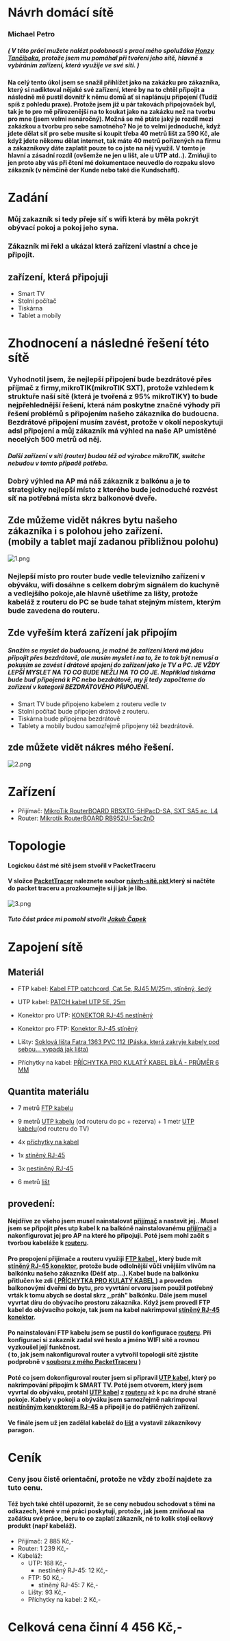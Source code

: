 # Návrh domácí sítě
### Michael Petro

##### ( V této práci mužete nalézt podobnosti s prací mého spolužáka [Honzy Tančiboka](https://github.com/JanTancikULTRA?tab=repositories), protože jsem mu pomáhal při tvoření jeho sítě, hlavně s vybíráním zařízení, která využije ve své síti. )

#### Na celý tento úkol jsem se snažil přihlížet jako na zakázku pro zákazníka, který si nadiktoval nějaké své zařízení, které by na to chtěl připojit a následně mě pustil dovnitř k němu domů ať si naplánuju připojení (Tudíž spíš z pohledu praxe). Protože jsem již u pár takovách připojovaček byl, tak je to pro mě přirozenější na to koukat jako na zakázku než na tvorbu pro mne (jsem velmi nenáročný). Možná se mě ptáte jaký je rozdíl mezi zakázkou a tvorbu pro sebe samotného? No je to velmi jednoduché, když jdete dělat síť pro sebe musíte si koupit třeba 40 metrů lišt za 590 Kč, ale když jdete někomu dělat internet, tak máte 40 metrů pořízených na firmu a zákazníkovy dáte zaplatit pouze to co jste na něj využil. V tomto je hlavní a zásadní rozdíl (ovšemže ne jen u lišt, ale u UTP atd..). Zmiňuji to jen proto aby vás při čtení mé dokumentace neuvedlo do rozpaku slovo zákazník (v němčině der Kunde nebo také die Kundschaft).

# Zadání

### Můj zakazník si tedy přeje síť s wifi která by měla pokrýt obývací pokoj a pokoj jeho syna.

### Zákazník mi řekl a ukázal která zařízení vlastní a chce je připojit.

## zařízení, která připojuji

<ul>
<li>Smart TV</li>
<li>Stolní počítač</li>
<li>Tiskárna</li>
<li>Tablet a mobily</li>
</ul>

# Zhodnocení a následné řešení této sítě

### Vyhodnotil jsem, že nejlepší připojení bude bezdrátové přes příjmač z firmy,mikroTIK(mikroTIK SXT), protože vzhledem k struktuře naší sítě (která je tvořená z 95% mikroTIKY) to bude nejpřehlednější řešení, která nám poskytne značné výhody při řešení problémů s připojením našeho zákazníka do budoucna. Bezdrátové připojení musím zavést, protože v okolí neposkytuji adsl připojení a můj zákazník má výhled na naše AP umístěné necelých 500 metrů od něj. 

##### Další zařízení v síti (router) budou též od výrobce mikroTIK, switche nebudou v tomto případě potřeba.

### Dobrý výhled na AP má náš zákazník z balkónu a je to strategicky nejlepší místo z kterého bude jednoduché rozvést síť na potřebná místa skrz balkonové dveře.

## Zde můžeme vidět nákres bytu našeho zákazníka i s polohou jeho zařízení. <br> (mobily a tablet mají zadanou přibližnou polohu)
![1.png](Screenshots/1.png)

### Nejlepší místo pro router bude vedle televizního zařízení v obýváku, wifi dosáhne s celkem dobrým signálem do kuchyně a vedlejšího pokoje,ale hlavně ušetříme za lišty, protože kabeláž z routeru do PC se bude tahat stejným místem, kterým bude zavedena do routeru.

## Zde vyřeším která zařízení jak připojím

##### Snažím se myslet do budoucna, je možné že zařízení která má jdou připojit přes bezdrátově, ale musím myslet i na to, že to tak být nemusí a pokusím se zavést i drátové spojení do zařízení jako je TV a PC. JE VŽDY LEPŠÍ MYSLET NA TO CO BUDE NEŽLI NA TO CO JE. Například tiskárna bude buď připojená k PC nebo bezdrátově, my ji tedy započteme do zařízení v kategorii BEZDRÁTOVÉHO PŘIPOJENÍ.

<ul>
<li>Smart TV bude připojeno kabelem z routeru vedle tv</li>
<li>Stolní počítač bude připojen drátově z routeru.</li>
<li>Tiskárna bude připojena bezdrátově</li>
<li>Tablety a mobily budou samozřejmě připojeny též bezdrátově.</li>
</ul>

## zde můžete vidět nákres mého řešení.
![2.png](Screenshots/2.png)

# Zařízení


* Přijímač: [MikroTik RouterBOARD RBSXTG-5HPacD-SA, SXT SA5 ac, L4](https://www.abctech.cz/?cls=stoitem&stiid=14190&gclid=EAIaIQobChMIrteO7MeY6QIVDM53Ch1djAmTEAQYASABEgJ3WPD_BwE)
* Router: [Mikrotik RouterBOARD RB952Ui-5ac2nD](https://www.czc.cz/mikrotik-routerboard-rb952ui-5ac2nd/195329/produkt?gclid=EAIaIQobChMIxrXC5MOY6QIVi-J3Ch1ZTQfOEAQYAiABEgJw0fD_BwE)

# Topologie
#### Logickou část mé sítě jsem stvořil v PacketTraceru

#### V složce [ PacketTracer](PacketTracer) naleznete soubor [ návrh-sítě.pkt ](PacketTracer/návrh-sítě.pkt) který si načtěte do packet traceru a prozkoumejte si ji jak je libo.

![3.png](Screenshots/3.png)

##### Tuto část práce mi pomohl stvořit [Jakub Čapek](https://github.com/NiteNoizeCZ)

# Zapojení sítě

## Materiál

+ FTP kabel: [Kabel FTP patchcord, Cat.5e, RJ45 M/25m, stíněný, šedý](https://www.eva.cz/zbozi/IT4385/kabel-ftp-patchcord-cat-5e-rj45-m-25m-stineny-sedy/?gclid=EAIaIQobChMIuqaxu_aZ6QIVx-J3Ch0k3w5dEAQYBCABEgIJ6_D_BwE)

+ UTP kabel: [PATCH kabel UTP 5E, 25m](https://shop.emos.cz/2309010100-patch-kabel-utp-5e,-25m)

+ Konektor pro UTP: [KONEKTOR RJ-45 nestíněný](https://www.kenex.cz/metalicka-kabelaz/konektor-rj-45/?gclid=EAIaIQobChMIxaeonuqZ6QIVwp13Ch3qTQ1zEAQYAyABEgKvVfD_BwE)

+ Konektor pro FTP: [Konektor RJ-45 stíněný](https://www.vp-shop.cz/Konektor-RJ-45-stineny-univerzalni-d345.htm?gclid=EAIaIQobChMI4qPHzeqZ6QIVwud3Ch3qcQdLEAQYByABEgJf1fD_BwE)

+ Lišty: [Soklová lišta Fatra 1363 PVC 112 (Páska, která zakryje kabely pod sebou... vypadá jak lišta)](https://www.floorwood.cz/soklova-pvc-lista-fatra-1363-342-delka-40m/?gclid=EAIaIQobChMIkfbo68WY6QIVWeN3Ch2iIQwOEAQYAiABEgITX_D_BwE)

+ Příchytky na kabel: [PŘÍCHYTKA PRO KULATÝ KABEL BÍLÁ - PRŮMĚR 6 MM](https://www.osvetleniaz.cz/prichytky-kabelove/prichytka-pro-kulaty-kabel-bila-prumer-6-mm/?gclid=EAIaIQobChMIz-3no-mZ6QIVjLd3Ch3jNAZzEAQYAiABEgJUpfD_BwE)

## Quantita materiálu

+ 7 metrů [FTP kabelu](https://www.eva.cz/zbozi/IT4385/kabel-ftp-patchcord-cat-5e-rj45-m-25m-stineny-sedy/?gclid=EAIaIQobChMIuqaxu_aZ6QIVx-J3Ch0k3w5dEAQYBCABEgIJ6_D_BwE)

+ 9 metrů [UTP kabelu](https://shop.emos.cz/2309010100-patch-kabel-utp-5e,-25m) (od routeru do pc + rezerva) + 1 metr [UTP kabelu](https://shop.emos.cz/2309010100-patch-kabel-utp-5e,-25m)(od routeru do TV)

+ 4x [příchytky na kabel](https://www.osvetleniaz.cz/prichytky-kabelove/prichytka-pro-kulaty-kabel-bila-prumer-6-mm/?gclid=EAIaIQobChMIz-3no-mZ6QIVjLd3Ch3jNAZzEAQYAiABEgJUpfD_BwE)

+ 1x [stíněný RJ-45](https://www.vp-shop.cz/Konektor-RJ-45-stineny-univerzalni-d345.htm?gclid=EAIaIQobChMI4qPHzeqZ6QIVwud3Ch3qcQdLEAQYByABEgJf1fD_BwE)

+ 3x [nestíněný RJ-45 ](https://www.kenex.cz/metalicka-kabelaz/konektor-rj-45/?gclid=EAIaIQobChMIxaeonuqZ6QIVwp13Ch3qTQ1zEAQYAyABEgKvVfD_BwE)

+ 6 metrů [lišt](https://www.floorwood.cz/soklova-pvc-lista-fatra-1363-342-delka-40m/?gclid=EAIaIQobChMIkfbo68WY6QIVWeN3Ch2iIQwOEAQYAiABEgITX_D_BwE)

## provedení:

#### Nejdříve ze všeho jsem musel nainstalovat [přijímač](https://www.abctech.cz/?cls=stoitem&stiid=14190&gclid=EAIaIQobChMIrteO7MeY6QIVDM53Ch1djAmTEAQYASABEgJ3WPD_BwE) a nastavit jej.. Musel jsem se připojit přes utp kabel k na balkóně nainstalovanému [přijímači](https://www.abctech.cz/?cls=stoitem&stiid=14190&gclid=EAIaIQobChMIrteO7MeY6QIVDM53Ch1djAmTEAQYASABEgJ3WPD_BwE) a nakonfigurovat jej pro AP na které ho připojuji. Poté jsem mohl začít s tvorbou kabeláže k [routeru](https://www.czc.cz/mikrotik-routerboard-rb952ui-5ac2nd/195329/produkt?gclid=EAIaIQobChMIxrXC5MOY6QIVi-J3Ch1ZTQfOEAQYAiABEgJw0fD_BwE).

#### Pro propojení přijímače a routeru využiji [FTP kabel ](https://www.eva.cz/zbozi/IT4385/kabel-ftp-patchcord-cat-5e-rj45-m-25m-stineny-sedy/?gclid=EAIaIQobChMIuqaxu_aZ6QIVx-J3Ch0k3w5dEAQYBCABEgIJ6_D_BwE), který bude mít [stíněný RJ-45 konektor](https://www.vp-shop.cz/Konektor-RJ-45-stineny-univerzalni-d345.htm?gclid=EAIaIQobChMI4qPHzeqZ6QIVwud3Ch3qcQdLEAQYByABEgJf1fD_BwE), protože bude odlolnější vůči vnějším vlivům na balkónku našeho zákazníka (Déšť atp...). Kabel bude na balkónku přitlučen ke zdi ([ PŘÍCHYTKA PRO KULATÝ KABEL ](https://www.osvetleniaz.cz/prichytky-kabelove/prichytka-pro-kulaty-kabel-bila-prumer-6-mm/?gclid=EAIaIQobChMIz-3no-mZ6QIVjLd3Ch3jNAZzEAQYAiABEgJUpfD_BwE)) a proveden balkonovými dveřmi do bytu, pro vyvrtání orvoru jsem použil potřebný vrták k tomu abych se dostal skrz ,,práh" balkónku. Dále jsem musel vyvrtat díru do obývacího prostoru zákazníka. Když jsem provedl FTP kabel do obývacího pokoje, tak jsem na kabel nakrimpoval [stíněný RJ-45 konektor](https://www.vp-shop.cz/Konektor-RJ-45-stineny-univerzalni-d345.htm?gclid=EAIaIQobChMI4qPHzeqZ6QIVwud3Ch3qcQdLEAQYByABEgJf1fD_BwE). 

#### Po nainstalování FTP kabelu jsem se pustil do konfigurace [routeru](https://www.czc.cz/mikrotik-routerboard-rb952ui-5ac2nd/195329/produkt?gclid=EAIaIQobChMIxrXC5MOY6QIVi-J3Ch1ZTQfOEAQYAiABEgJw0fD_BwE). Při konfiguraci si zakazník zadal své heslo a jméno WIFI sítě a rovnou vyzkoušel její funkčnost. <br> ( to, jak jsem nakonfiguroval router a vytvořil topologii sítě zjistíte podprobně v [souboru z mého PacketTraceru](PacketTracer/návrh-sítě.pkt) )

#### Poté co jsem dokonfiguroval router jsem si připravil [UTP kabel](https://shop.emos.cz/2309010100-patch-kabel-utp-5e,-25m), který po nakrimpování připojím k SMART TV. Poté jsem otvorem, který jsem vyvrtal do obýváku, protáhl [UTP kabel](https://shop.emos.cz/2309010100-patch-kabel-utp-5e,-25m) z [routeru](https://www.czc.cz/mikrotik-routerboard-rb952ui-5ac2nd/195329/produkt?gclid=EAIaIQobChMIxrXC5MOY6QIVi-J3Ch1ZTQfOEAQYAiABEgJw0fD_BwE) až k pc na druhé straně pokoje. Kabely v pokoji a obýváku jsem samozřejmě nakrimpoval [ nestíněným konektorem RJ-45](https://www.kenex.cz/metalicka-kabelaz/konektor-rj-45/?gclid=EAIaIQobChMIxaeonuqZ6QIVwp13Ch3qTQ1zEAQYAyABEgKvVfD_BwE) a připojil je do patřičných zařízení.

#### Ve finále jsem už jen zadělal kabeláž do [lišt](https://www.floorwood.cz/soklova-pvc-lista-fatra-1363-342-delka-40m/?gclid=EAIaIQobChMIkfbo68WY6QIVWeN3Ch2iIQwOEAQYAiABEgITX_D_BwE) a vystavil zákazníkovy paragon.

# Ceník

### Ceny jsou čistě orientační, protože ne vždy zboží najdete za tuto cenu. 

#### Též bych také chtěl upozornit, že se ceny nebudou schodovat s těmi na odkazech, které v mé práci poskytuji, protože, jak jsem zmiňoval na začátku své práce, beru to co zaplatí zákazník, né to kolik stojí celkový produkt (např kabeláž).

<ul>
<li>Přijímač: 2 885 Kč,-</li>
<li>Router: 1 239 Kč,-</li>
<li>
Kabeláž:
<ul>
    <li> UTP: 168 Kč,-
        <ul><li>nestíněný RJ-45: 12 Kč,-</li></ul>
    </li>
    <li> FTP: 50 Kč,-
        <ul><li>stíněný RJ-45: 7 Kč,-</li></ul>
    </li>
    <li>Lišty: 93 Kč,-</li>
    <li>Příchytky na kabel: 2 Kč,-</li>
</ul>
</li>
</ul>

# Celková cena činní 4 456 Kč,-
